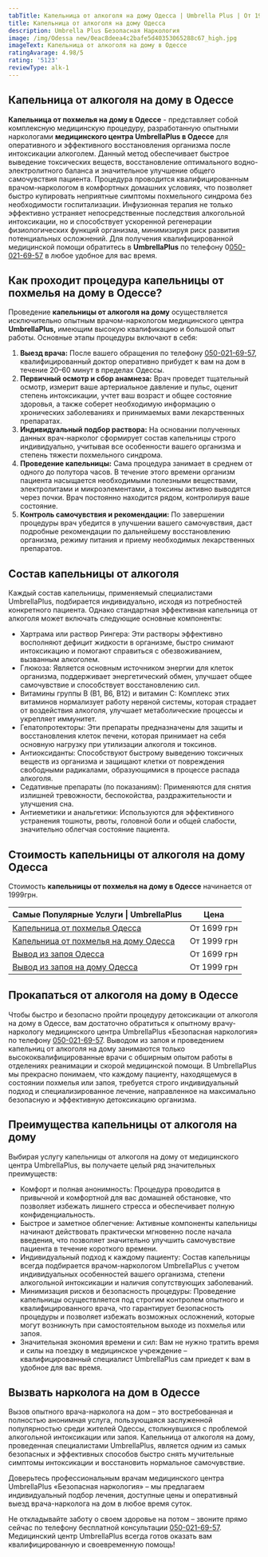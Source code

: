 ```yaml
---
tabTitle: Капельница от алкоголя на дому Одесса | Umbrella Plus | От 1999 грн
title: Капельница от алкоголя на дому Одесса
description: Umbrella Plus Безопасная Наркология
image: /img/Odessa new/0eac8deea4c2bafe5d40353065288c67_high.jpg
imageText: Капельница от алкоголя на дому в Одессе
ratingAvarage: 4.98/5
rating: '5123'
reviewType: alk-1
---
```


## Капельница от алкоголя на дому в Одессе

**Капельница от похмелья на дому в Одессе** - представляет собой комплексную медицинскую процедуру, разработанную опытными наркологами **медицинского центра UmbrellaPlus в Одессе** для оперативного и эффективного восстановления организма после интоксикации алкоголем. Данный метод обеспечивает быстрое выведение токсических веществ, восстановление оптимального водно-электролитного баланса и значительное улучшение общего самочувствия пациента. Процедура проводится квалифицированным врачом-наркологом в комфортных домашних условиях, что позволяет быстро купировать неприятные симптомы похмельного синдрома без необходимости госпитализации. Инфузионная терапия не только эффективно устраняет непосредственные последствия алкогольной интоксикации, но и способствует ускоренной регенерации физиологических функций организма, минимизируя риск развития потенциальных осложнений. Для получения квалифицированной медицинской помощи обратитесь в **UmbrellaPlus** по телефону 0[050-021-69-57](tel:0500216957) в любое удобное для вас время.

## Как проходит процедура капельницы от похмелья на дому в Одессе?

Проведение **капельницы от алкоголя на дому** осуществляется исключительно опытным врачом-наркологом медицинского центра **UmbrellaPlus,** имеющим высокую квалификацию и большой опыт работы. Основные этапы процедуры включают в себя:

1. **Выезд врача:** После вашего обращения по телефону [050-021-69-57](tel:0500216957), квалифицированный доктор оперативно прибудет к вам на дом в течение 20–60 минут в пределах Одессы.
2. **Первичный осмотр и сбор анамнеза:** Врач проведет тщательный осмотр, измерит ваше артериальное давление и пульс, оценит степень интоксикации, учтет ваш возраст и общее состояние здоровья, а также соберет необходимую информацию о хронических заболеваниях и принимаемых вами лекарственных препаратах.
3. **Индивидуальный подбор раствора:** На основании полученных данных врач-нарколог сформирует состав капельницы строго индивидуально, учитывая все особенности вашего организма и степень тяжести похмельного синдрома.
4. **Проведение капельницы:** Сама процедура занимает в среднем от одного до полутора часов. В течение этого времени организм пациента насыщается необходимыми полезными веществами, электролитами и микроэлементами, а токсины активно выводятся через почки. Врач постоянно находится рядом, контролируя ваше состояние.
5. **Контроль самочувствия и рекомендации:** По завершении процедуры врач убедится в улучшении вашего самочувствия, даст подробные рекомендации по дальнейшему восстановлению организма, режиму питания и приему необходимых лекарственных препаратов.

## Состав капельницы от алкоголя

Каждый состав капельницы, применяемый специалистами UmbrellaPlus, подбирается индивидуально, исходя из потребностей конкретного пациента. Однако стандартная эффективная капельница от алкоголя может включать следующие основные компоненты:

* Хартрама или раствор Рингера: Эти растворы эффективно восполняют дефицит жидкости в организме, быстро снимают интоксикацию и помогают справиться с обезвоживанием, вызванным алкоголем.
* Глюкоза: Является основным источником энергии для клеток организма, поддерживает энергетический обмен, улучшает общее самочувствие и способствует восстановлению сил.
* Витамины группы В (В1, В6, В12) и витамин С: Комплекс этих витаминов нормализует работу нервной системы, которая страдает от воздействия алкоголя, улучшает метаболические процессы и укрепляет иммунитет.
* Гепатопротекторы: Эти препараты предназначены для защиты и восстановления клеток печени, которая принимает на себя основную нагрузку при утилизации алкоголя и токсинов.
* Антиоксиданты: Способствуют быстрому выведению токсичных веществ из организма и защищают клетки от повреждения свободными радикалами, образующимися в процессе распада алкоголя.
* Седативные препараты (по показаниям): Применяются для снятия излишней тревожности, беспокойства, раздражительности и улучшения сна.
* Антиеметики и анальгетики: Используются для эффективного устранения тошноты, рвоты, головной боли и общей слабости, значительно облегчая состояние пациента.

## Стоимость капельницы от алкоголя на дому Одесса

Стоимость **капельницы от похмелья на дому в Одессе** начинается от 1999грн.

| Самые Популярные Услуги \| UmbrellaPlus                                                                    | Цена        |
| ---------------------------------------------------------------------------------------------------------- | ----------- |
| [Капельница от похмелья Одесса](https://umbrella-plus.com.ua/kapelnica-ot-alkogolia-od/)                   | От 1699 грн |
| [Капельница от похмелья на дому Одесса](https://umbrella-plus.com.ua/kapelnica-ot-alkogolizma-na-domy-od/) | От 1999 грн |
| [Вывод из запоя Одесса](https://umbrella-plus.com.ua/vivod-iz-zapoia-od/)                                  | От 1699 грн |
| [Вывод из запоя на дому Одесса](https://umbrella-plus.com.ua/vivod-iz-zapoia-na-domy-od/)                  | От 1999 грн |

## Прокапаться от алкоголя на дому в Одессе

Чтобы быстро и безопасно пройти процедуру детоксикации от алкоголя на дому в Одессе, вам достаточно обратиться к опытному врачу-наркологу медицинского центра UmbrellaPlus «Безопасная наркология» по телефону [050-021-69-57](tel:0500216957). Выводом из запоя и проведением капельниц от алкоголя на дому занимаются только высококвалифицированные врачи с обширным опытом работы в отделениях реанимации и скорой медицинской помощи. В UmbrellaPlus мы прекрасно понимаем, что каждому пациенту, находящемуся в состоянии похмелья или запоя, требуется строго индивидуальный подход и специализированное лечение, направленное на максимально безопасную и эффективную детоксикацию организма.

## Преимущества капельницы от алкоголя на дому

Выбирая услугу капельницы от алкоголя на дому от медицинского центра UmbrellaPlus, вы получаете целый ряд значительных преимуществ:

* Комфорт и полная анонимность: Процедура проводится в привычной и комфортной для вас домашней обстановке, что позволяет избежать лишнего стресса и обеспечивает полную конфиденциальность.
* Быстрое и заметное облегчение: Активные компоненты капельницы начинают действовать практически мгновенно после начала введения, что позволяет значительно улучшить самочувствие пациента в течение короткого времени.
* Индивидуальный подход к каждому пациенту: Состав капельницы всегда подбирается врачом-наркологом UmbrellaPlus с учетом индивидуальных особенностей вашего организма, степени алкогольной интоксикации и наличия сопутствующих заболеваний.
* Минимизация рисков и безопасность процедуры: Проведение капельницы осуществляется под строгим контролем опытного и квалифицированного врача, что гарантирует безопасность процедуры и позволяет избежать возможных осложнений, которые могут возникнуть при самостоятельном выходе из похмелья или запоя.
* Значительная экономия времени и сил: Вам не нужно тратить время и силы на поездку в медицинское учреждение – квалифицированный специалист UmbrellaPlus сам приедет к вам в удобное для вас время.

## Вызвать нарколога на дом в Одессе

Вызов опытного врача-нарколога на дом – это востребованная и полностью анонимная услуга, пользующаяся заслуженной популярностью среди жителей Одессы, столкнувшихся с проблемой алкогольной интоксикации или запоя. Капельница от алкоголя на дому, проведенная специалистами UmbrellaPlus, является одним из самых безопасных и эффективных способов быстро снять мучительные симптомы интоксикации и восстановить нормальное самочувствие.

Доверьтесь профессиональным врачам медицинского центра UmbrellaPlus «Безопасная наркология» – мы предлагаем индивидуальный подбор лечения, доступные цены и оперативный выезд врача-нарколога на дом в любое время суток.

Не откладывайте заботу о своем здоровье на потом – звоните прямо сейчас по телефону бесплатной консультации [050-021-69-57](tel:0500216957). Медицинский центр UmbrellaPlus всегда готов оказать вам квалифицированную и своевременную помощь!
